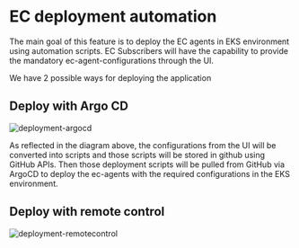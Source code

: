 # EC deployment automation

The main goal of this feature is to deploy the EC agents in EKS environment using automation scripts. EC Subscribers will have the capability to provide the mandatory ec-agent-configurations through the UI. 

We have 2 possible ways for deploying the application

## Deploy with Argo CD

![deployment-argocd](https://user-images.githubusercontent.com/38732583/151253203-02cf0b81-adcf-4d71-b035-dbb897bf5764.png)

As reflected in the diagram above, the configurations from the UI will be converted into scripts and those scripts will be stored in github using GitHub APIs. Then those deployment scripts will be pulled from GitHub via ArgoCD to deploy the ec-agents with the required configurations in the EKS environment. 

## Deploy with remote control

![deployment-remotecontrol](https://user-images.githubusercontent.com/38732583/151253237-8db0dd35-ff9f-401e-9d6e-a56046d14f3b.png)


